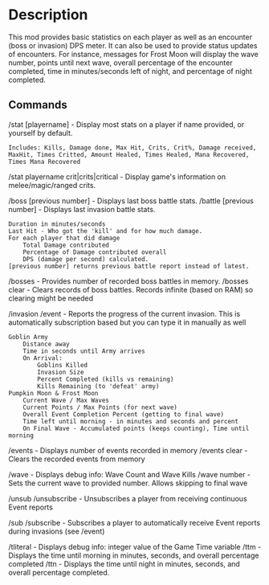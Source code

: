 Description
===========
This mod provides basic statistics on each player as well as an encounter (boss or invasion) DPS meter. It can also be used to provide status updates of encounters. For instance, messages for Frost Moon will display the wave number, points until next wave, overall percentage of the encounter completed, time in minutes/seconds left of night, and percentage of night completed.

Commands
--------
/stat [playername] - Display most stats on a player if name provided, or yourself by default.

    Includes: Kills, Damage done, Max Hit, Crits, Crit%, Damage received, MaxHit, Times Critted, Amount Healed, Times Healed, Mana Recovered, Times Mana Recovered

/stat playername crit|crits|critical - Display game's information on melee/magic/ranged crits.

/boss [previous number] - Displays last boss battle stats.
/battle [previous number] - Displays last invasion battle stats.

    Duration in minutes/seconds
    Last Hit - Who got the 'kill' and for how much damage.
    For each player that did damage
        Total Damage contributed
        Percentage of Damage contributed overall
        DPS (damage per second) calculated.
    [previous number] returns previous battle report instead of latest.

/bosses - Provides number of recorded boss battles in memory.
/bosses clear - Clears records of boss battles. Records infinite (based on RAM) so clearing might be needed

/invasion
/event - Reports the progress of the current invasion. This is automatically subscription based but you can type it in manually as well

    Goblin Army
        Distance away
        Time in seconds until Army arrives
        On Arrival:
            Goblins Killed
            Invasion Size
            Percent Completed (kills vs remaining)
            Kills Remaining (to 'defeat' army)
    Pumpkin Moon & Frost Moon
        Current Wave / Max Waves
        Current Points / Max Points (for next wave)
        Overall Event Completion Percent (getting to final wave)
        Time left until morning - in minutes and seconds and percent
        On Final Wave - Accumulated points (keeps counting), Time until morning

/events - Displays number of events recorded in memory
/events clear - Clears the recorded events from memory

/wave - Displays debug info: Wave Count and Wave Kills
/wave number - Sets the current wave to provided number. Allows skipping to final wave

/unsub
/unsubscribe - Unsubscribes a player from receiving continuous Event reports

/sub
/subscribe - Subscribes a player to automatically receive Event reports during invasions (see /event)

/tliteral - Displays debug info: integer value of the Game Time variable
/ttm - Displays the time until morning in minutes, seconds, and overall percentage completed
/ttn - Displays the time until night in minutes, seconds, and overall percentage completed.

